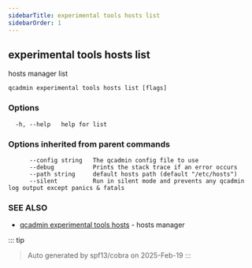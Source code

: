 ```yaml
---
sidebarTitle: experimental tools hosts list
sidebarOrder: 1
---
```


## experimental tools hosts list

hosts manager list

```
qcadmin experimental tools hosts list [flags]
```

### Options

```
  -h, --help   help for list
```

### Options inherited from parent commands

```
      --config string   The qcadmin config file to use
      --debug           Prints the stack trace if an error occurs
      --path string     default hosts path (default "/etc/hosts")
      --silent          Run in silent mode and prevents any qcadmin log output except panics & fatals
```

### SEE ALSO

* [qcadmin experimental tools hosts](experimental_tools_hosts.md)	 - hosts manager

::: tip
>Auto generated by spf13/cobra on 2025-Feb-19
:::